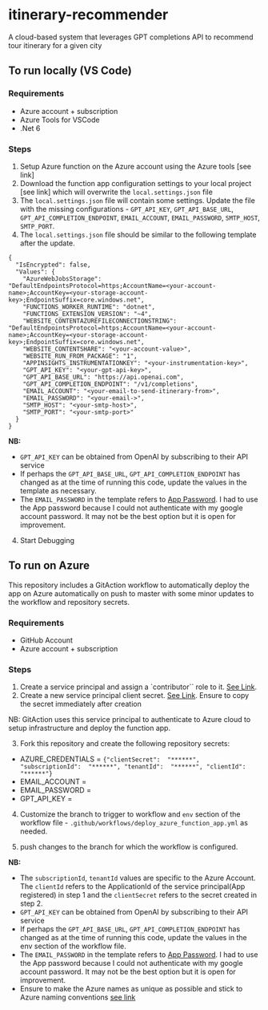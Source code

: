 # itinerary-recommender
A cloud-based system that leverages GPT completions API to recommend tour itinerary for a given city

## To run locally (VS Code)

### Requirements
- Azure account + subscription
- Azure Tools for VSCode
- .Net 6

### Steps
1. Setup Azure function on the Azure account using the Azure tools [see link]
2. Download the function app configuration settings to your local project [see link] which will overwrite the `local.settings.json` file
3. The `local.settings.json` file will contain some settings. Update the file with the missing configurations - `GPT_API_KEY`, `GPT_API_BASE_URL`, `GPT_API_COMPLETION_ENDPOINT`, `EMAIL_ACCOUNT`, `EMAIL_PASSWORD`, `SMTP_HOST`, `SMTP_PORT`.
4. The `local.settings.json` file should be similar to the following template after the update.

```
{
  "IsEncrypted": false,
  "Values": {
    "AzureWebJobsStorage": "DefaultEndpointsProtocol=https;AccountName=<your-account-name>;AccountKey=<your-storage-account-key>;EndpointSuffix=core.windows.net",
    "FUNCTIONS_WORKER_RUNTIME": "dotnet",
    "FUNCTIONS_EXTENSION_VERSION": "~4",
    "WEBSITE_CONTENTAZUREFILECONNECTIONSTRING": "DefaultEndpointsProtocol=https;AccountName=<your-account-name>;AccountKey=<your-storage-account-key>;EndpointSuffix=core.windows.net",
    "WEBSITE_CONTENTSHARE": "<your-account-value>",
    "WEBSITE_RUN_FROM_PACKAGE": "1",
    "APPINSIGHTS_INSTRUMENTATIONKEY": "<your-instrumentation-key>",
    "GPT_API_KEY": "<your-gpt-api-key>",
    "GPT_API_BASE_URL": "https://api.openai.com",
    "GPT_API_COMPLETION_ENDPOINT": "/v1/completions",
    "EMAIL_ACCOUNT": "<your-email-to-send-itinerary-from>",
    "EMAIL_PASSWORD": "<your-email->",
    "SMTP_HOST": "<your-smtp-host>",
    "SMTP_PORT": "<your-smtp-port>"
  }
}
```

**NB:**
- `GPT_API_KEY` can be obtained from OpenAI by subscribing to their API service
- If perhaps the `GPT_API_BASE_URL`, `GPT_API_COMPLETION_ENDPOINT` has changed as at the time of running this code, update the values in the template as necessary.
- The `EMAIL_PASSWORD` in the template refers to [App Password](https://support.google.com/mail/answer/185833?hl=en). I had to use the App password because I could not authenticate with my google account password. It may not be the best option but it is open for improvement.

4. Start Debugging

## To run on Azure
This repository includes a GitAction workflow to automatically deploy the app on Azure automatically on push to master with some minor updates to the workflow and repository secrets.

### Requirements
- GitHub Account
- Azure account + subscription

### Steps
1. Create a service principal and assign a `contributor`` role to it. [See Link](https://learn.microsoft.com/en-us/entra/identity-platform/howto-create-service-principal-portal).
2. Create a new service principal client secret. [See Link](https://learn.microsoft.com/en-us/entra/identity-platform/howto-create-service-principal-portal#option-3-create-a-new-client-secret). Ensure to copy the secret immediately after creation

NB: GitAction uses this service principal to authenticate to Azure cloud to setup infrastructure and deploy the function app.

3. Fork this repository and create the following repository secrets:

- AZURE_CREDENTIALS = `{"clientSecret":  "******", "subscriptionId":  "******", "tenantId":  "******", "clientId":  "******"}`
- EMAIL_ACCOUNT = <your-email-account>
- EMAIL_PASSWORD = <your-email-app-passwod>
- GPT_API_KEY = <your-gpt-api-key>

4. Customize the branch to trigger to workflow and `env` section of the workflow file - `.github/workflows/deploy_azure_function_app.yml` as needed.

5. push changes to the branch for which the workflow is configured.


**NB:**
- The `subscriptionId`, `tenantId` values are specific to the Azure Account. The `clientId` refers to the ApplicationId of the service principal(App registered) in step 1 and the `clientSecret` refers to the secret created in step 2.
- `GPT_API_KEY` can be obtained from OpenAI by subscribing to their API service
- If perhaps the `GPT_API_BASE_URL`, `GPT_API_COMPLETION_ENDPOINT` has changed as at the time of running this code, update the values in the env section of the workflow file.
- The `EMAIL_PASSWORD` in the template refers to [App Password](https://support.google.com/mail/answer/185833?hl=en). I had to use the App password because I could not authenticate with my google account password. It may not be the best option but it is open for improvement.
- Ensure to make the Azure names as unique as possible and stick to Azure naming conventions [see link](https://learn.microsoft.com/en-us/azure/azure-resource-manager/management/resource-name-rules)








